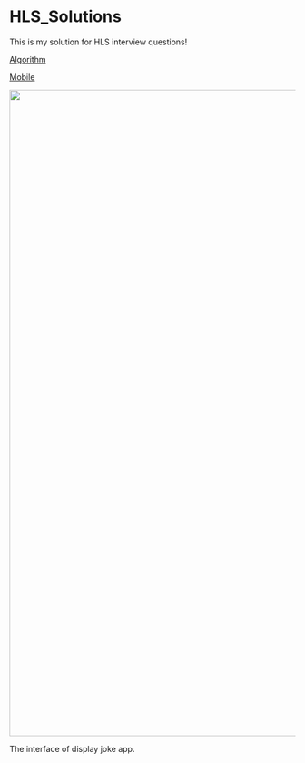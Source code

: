 # HLS_Solutions
This is my solution for HLS interview questions!

[Algorithm](Solution_Algorithm/)

[Mobile](Solution_Mobile/)

<img src="https://user-images.githubusercontent.com/75820882/139384530-ca104102-2a58-440f-b05c-ee4e4e08f7a6.png" width="540px" height="1140px"/>

The interface of display joke app.
